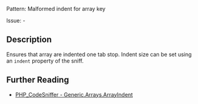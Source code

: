 Pattern: Malformed indent for array key

Issue: -

## Description

Ensures that array are indented one tab stop. Indent size can be set using an `indent` property of the sniff.

## Further Reading

* [PHP_CodeSniffer - Generic.Arrays.ArrayIndent](https://github.com/PHPCSStandards/PHP_CodeSniffer/blob/master/src/Standards/Generic/Sniffs/Arrays/ArrayIndentSniff.php)
